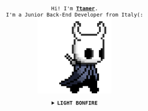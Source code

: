 <p align="center">
  <br>
  <samp>
    Hi! I'm <b><a rel="nofollow noopener noreferrer" target="_blank" href="https://tanx.dev">Ttamer</a></b>.
    <br>I'm a Junior Back-End Developer from Italy(:<br>

</samp>

  <img src="https://raw.githubusercontent.com/TanZng/TanZng/master/assets/hollor_knight3.gif" width="200"/>

</p>


<details align="center">

<summary> <b> <samp> LIGHT BONFIRE </samp></b></summary>
<samp>
 <b><h2 style="color: #fc6203">B O N F I R E &nbsp; L I T !</h2> </b>

<img src="https://raw.githubusercontent.com/TanZng/TanZng/master/assets/bonefire.gif" width="200"/>

<p align="center">
  <br>
  ### 💻 MY KNOWLEDGE: 💻 ###<br>
- GIT<br>
- Java<br>
- MySQL<br>
- Spring Boot<br>
<br>
### 👦 ABOUT ME: 👦 ###<br>
- I'm 26 years old, living in Lecce, Italy.<br>
- Studying at Develhope bootcamp.<br>
- I love RPG games and doing physical activity.<br>
  <br>
  <br>
  <a href="https://www.linkedin.com/in/mattia-merico/">
  <img align="center" alt="Ajay's Linkdein" width="22px" src="https://cdn.jsdelivr.net/npm/simple-icons@v3/icons/linkedin.svg" />
</a>


</samp>
</details>

